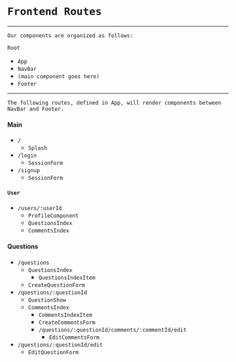 # `Frontend Routes`  

________________________________________________
`Our components are organized as follows:`  

`Root`  
- `App`  
- `NavBar`  
- `(main component goes here)`  
- `Footer`  

__________________________________________________________
`The following routes, defined in App, will render components between NavBar and Footer.`  

#### Main
- `/`  
  - `Splash`  
- `/login`  
  - `SessionForm`  
- `/signup`  
  - `SessionForm`

#### `User`
- `/users/:userId`
  - `ProfileComponent`
  - `QuestionsIndex`
  - `CommentsIndex`

#### Questions
- `/questions`
  - `QuestionsIndex`  
    - `QuestionsIndexItem`  
  - `CreateQuestionForm`
- `/questions/:questionId`
  - `QuestionShow`
  - `CommentsIndex`
      - `CommentsIndexItem`
      - `CreateCommentsForm`
      - `/questions/:questionId/comments/:commentId/edit`
        - `EditCommentsForm`
- `/questions/:questionId/edit`
  - `EditQuestionForm`
